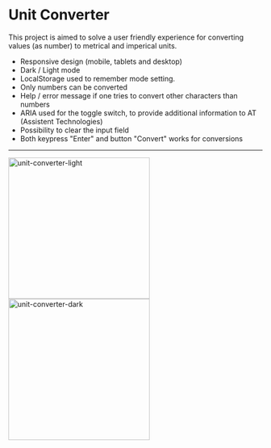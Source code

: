# Unit Converter

This project is aimed to solve a user friendly experience for converting values (as number) to metrical and imperical units.

* Responsive design (mobile, tablets and desktop) 
* Dark / Light mode
* LocalStorage used to remember mode setting.
* Only numbers can be converted
* Help / error message if one tries to convert other characters than numbers
* ARIA used for the toggle switch, to provide additional information to AT (Assistent Technologies)
* Possibility to clear the input field
* Both keypress "Enter" and button "Convert" works for conversions

--------------

<img width="280px" alt="unit-converter-light" src="https://github.com/premaloka/unit-converter/assets/113435908/7da06ebb-97fa-49e5-8209-bf3993da3dd7">

<img width="280px" alt="unit-converter-dark" src="https://github.com/premaloka/unit-converter/assets/113435908/9333ce76-3cb4-48f3-8bc4-c4891b73f70e">
